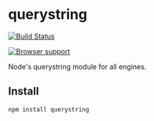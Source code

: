 # querystring

[![Build Status](https://secure.travis-ci.org/Gozala/querystring.png)](https://travis-ci.org/Gozala/querystring)


[![Browser support](https://ci.testling.com/Gozala/querystring.png)](https://ci.testling.com/Gozala/querystring)



Node's querystring module for all engines.

## Install ##

    npm install querystring

